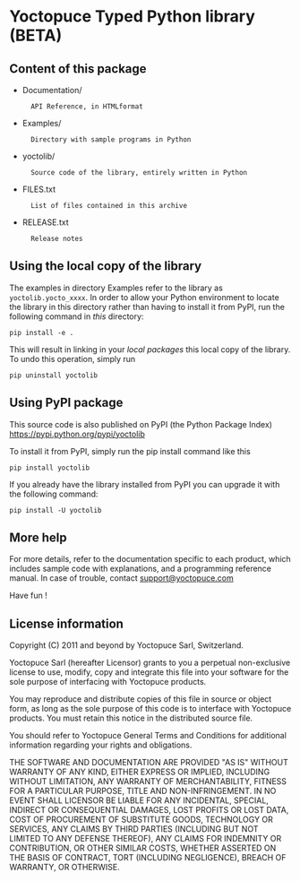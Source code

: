 Yoctopuce Typed Python library (BETA)
=====================================



## Content of this package

* Documentation/

		API Reference, in HTMLformat

* Examples/

		Directory with sample programs in Python

* yoctolib/

		Source code of the library, entirely written in Python

* FILES.txt

		List of files contained in this archive

* RELEASE.txt

		Release notes

## Using the local copy of the library

The examples in directory Examples refer to the library as ``yoctolib.yocto_xxxx``.
In order to allow your Python environment to locate the library in this directory 
rather than having to install it from PyPI, run the following command in *this* directory:
````
pip install -e .
````
This will result in linking in your *local packages* this local copy of the library.
To undo this operation, simply run
````
pip uninstall yoctolib
````

## Using PyPI package

This source code is also published on PyPI (the Python Package Index)
https://pypi.python.org/pypi/yoctolib

To install it from PyPI, simply run the pip install command like this
````
pip install yoctolib
````

If you already have the library installed from PyPI you can upgrade it with the following command:
````
pip install -U yoctolib
````


## More help

For more details, refer to the documentation specific to each product, which
includes sample code with explanations, and a programming reference manual.
In case of trouble, contact support@yoctopuce.com

Have fun !

## License information

Copyright (C) 2011 and beyond by Yoctopuce Sarl, Switzerland.

Yoctopuce Sarl (hereafter Licensor) grants to you a perpetual
non-exclusive license to use, modify, copy and integrate this
file into your software for the sole purpose of interfacing
with Yoctopuce products.

You may reproduce and distribute copies of this file in
source or object form, as long as the sole purpose of this
code is to interface with Yoctopuce products. You must retain
this notice in the distributed source file.

You should refer to Yoctopuce General Terms and Conditions
for additional information regarding your rights and
obligations.

THE SOFTWARE AND DOCUMENTATION ARE PROVIDED "AS IS" WITHOUT
WARRANTY OF ANY KIND, EITHER EXPRESS OR IMPLIED, INCLUDING
WITHOUT LIMITATION, ANY WARRANTY OF MERCHANTABILITY, FITNESS
FOR A PARTICULAR PURPOSE, TITLE AND NON-INFRINGEMENT. IN NO
EVENT SHALL LICENSOR BE LIABLE FOR ANY INCIDENTAL, SPECIAL,
INDIRECT OR CONSEQUENTIAL DAMAGES, LOST PROFITS OR LOST DATA,
COST OF PROCUREMENT OF SUBSTITUTE GOODS, TECHNOLOGY OR
SERVICES, ANY CLAIMS BY THIRD PARTIES (INCLUDING BUT NOT
LIMITED TO ANY DEFENSE THEREOF), ANY CLAIMS FOR INDEMNITY OR
CONTRIBUTION, OR OTHER SIMILAR COSTS, WHETHER ASSERTED ON THE
BASIS OF CONTRACT, TORT (INCLUDING NEGLIGENCE), BREACH OF
WARRANTY, OR OTHERWISE.

